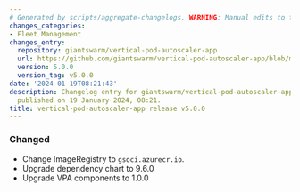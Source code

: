 ```yaml
---
# Generated by scripts/aggregate-changelogs. WARNING: Manual edits to this files will be overwritten.
changes_categories:
- Fleet Management
changes_entry:
  repository: giantswarm/vertical-pod-autoscaler-app
  url: https://github.com/giantswarm/vertical-pod-autoscaler-app/blob/master/CHANGELOG.md#500---2024-01-17
  version: 5.0.0
  version_tag: v5.0.0
date: '2024-01-19T08:21:43'
description: Changelog entry for giantswarm/vertical-pod-autoscaler-app version 5.0.0,
  published on 19 January 2024, 08:21.
title: vertical-pod-autoscaler-app release v5.0.0
---
```


### Changed
- Change ImageRegistry to `gsoci.azurecr.io`.
- Upgrade dependency chart to 9.6.0
- Upgrade VPA components to 1.0.0
